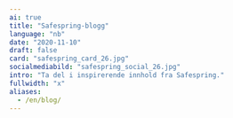 ```yaml
---
ai: true
title: "Safespring-blogg"
language: "nb"
date: "2020-11-10"
draft: false
card: "safespring_card_26.jpg"
socialmediabild: "safespring_social_26.jpg"
intro: "Ta del i inspirerende innhold fra Safespring."
fullwidth: "x"
aliases:
  - /en/blog/
---
```

